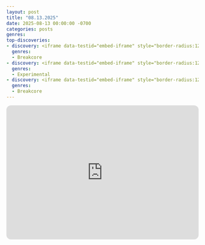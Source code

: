 ```yaml
---
layout: post
title: "08.13.2025"
date: 2025-08-13 00:00:00 -0700
categories: posts
genres:
top-discoveries:
- discovery: <iframe data-testid="embed-iframe" style="border-radius:12px" src="https://open.spotify.com/embed/album/3mPG3nwjKXNY2NgSqS2VAA?utm_source=generator" width="100%" height="352" frameBorder="0" allowfullscreen="" allow="autoplay; clipboard-write; encrypted-media; fullscreen; picture-in-picture" loading="lazy"></iframe>
  genres:
  - Breakcore
- discovery: <iframe data-testid="embed-iframe" style="border-radius:12px" src="https://open.spotify.com/embed/album/76qQt7n5SKtIa38BmZxvl4?utm_source=generator" width="100%" height="352" frameBorder="0" allowfullscreen="" allow="autoplay; clipboard-write; encrypted-media; fullscreen; picture-in-picture" loading="lazy"></iframe>
  genres:
  - Experimental
- discovery: <iframe data-testid="embed-iframe" style="border-radius:12px" src="https://open.spotify.com/embed/album/1b7g0TSLjZy7PA39r1BrB9?utm_source=generator" width="100%" height="352" frameBorder="0" allowfullscreen="" allow="autoplay; clipboard-write; encrypted-media; fullscreen; picture-in-picture" loading="lazy"></iframe>
  genres:
  - Breakcore
---
```

<iframe data-testid="embed-iframe" style="border-radius:12px" src="https://open.spotify.com/embed/playlist/5ffbnrhDundzL3NM5lJ28Q?utm_source=generator" width="100%" height="352" frameBorder="0" allowfullscreen="" allow="autoplay; clipboard-write; encrypted-media; fullscreen; picture-in-picture" loading="lazy"></iframe>